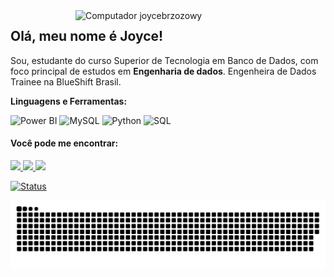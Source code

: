<img src="https://raw.githubusercontent.com/MicaelliMedeiros/micaellimedeiros/master/image/computer-illustration.png" min-width="400px" max-width="400px" width="400px" align="right" alt="Computador joycebrzozowy">

## Olá, meu nome é Joyce! 

Sou, estudante do curso Superior de Tecnologia em Banco de Dados, com foco principal de estudos em **Engenharia de dados**. Engenheira de Dados Trainee na BlueShift Brasil. 


<b> **Linguagens e Ferramentas</b>:**

![Power BI](https://img.shields.io/badge/-Power%20BI-black?style=plastic&logo=Power-BI)
![MySQL](https://img.shields.io/badge/-MySQL-333333?style=flat&logo=mysql)
![Python](https://img.shields.io/badge/-Python-black?style=flat-square&logo=Python)
![SQL](https://img.shields.io/badge/-SQL-black?style=flat-square&logo=SQL)


#### Você pode me encontrar:


  <p align="left">
  <a href="https://www.instagram.com/joyce_brzo?r=nametag" alt="Instagram">
    <img src="https://img.shields.io/badge/-Instagram-6610F2?style=for-the-badge&logo=Instagram&logoColor=FFFFFF&link=https://www.instagram.com/joyce_brzo?r=nametag"/>
  <a href="https://www.linkedin.com/in/joyce-brzozowy/" alt="Linkedin">
    <img src="https://img.shields.io/badge/-Linkedin-6610F2?style=for-the-badge&logo=Linkedin&logoColor=FFFFFF&link=https://www.linkedin.com/in/joyce-brzozowy/"/>
  </a>
  
  <a href="https://discord.com/channels/joycealves#8102" alt="Discord">
    <img src="https://img.shields.io/badge/-Discord-6610F2?style=for-the-badge&logo=Discord&logoColor=FFFFFF&link=https://https://discord.com/channels/joycealves#8102"/>
  </a>
</p>


[![Status ](https://github-readme-stats.vercel.app/api?username=JoyceBrzozowy&theme=dark)](https://github.com/JoyceBrzozowy/)


![Snake animation](https://github.com/joycebrzozowy/joycebrzozowy/blob/output/github-contribution-grid-snake.svg)



 
   

 











 

















          
          



  
